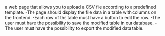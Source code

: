  a web page that allows you to upload a CSV file according to a predefined template.
-The page should display the file data in a table with columns on the frontend.
-Each row of the table must have a button to edit the row.
-The user must have the possibility to save the modified table in our database.
-The user must have the possibility to export the modified data table.
